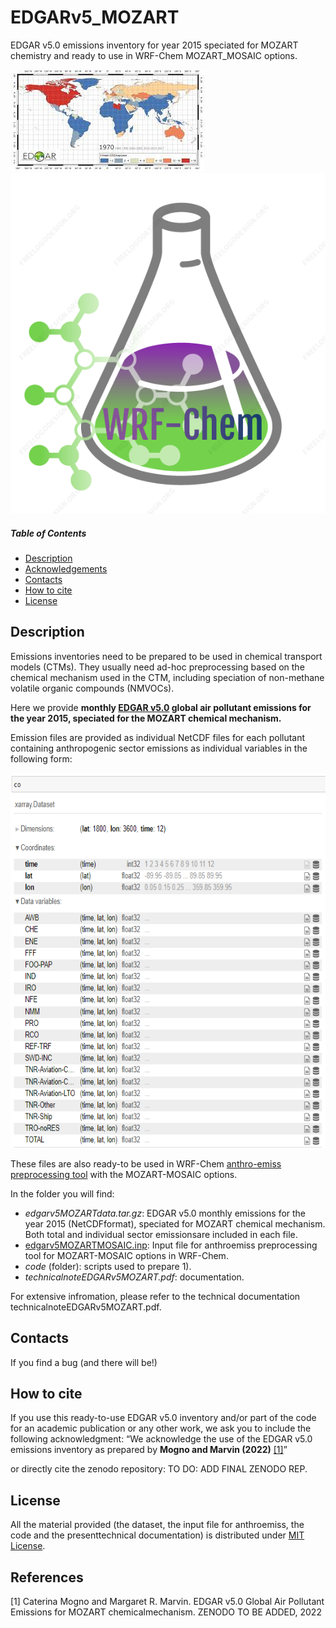 # EDGARv5_MOZART
EDGAR v5.0 emissions inventory for year 2015 speciated for MOZART chemistry and ready to use in WRF-Chem MOZART_MOSAIC options.

![header_image](/images/edgar.jpg) ![header_image2](/images/wrfchem_logo.png) 

##### Table of Contents  
* [Description](#Description)  
* [Acknowledgements](#Acknowledgements)
* [Contacts](#Contacts)
* [How to cite](#How-to-cite)
* [License](#License)


    
<a name="Description"/>
<a name="Acknowledgements"/>
<a name="Contacts"/>
<a name="How-to-cite"/>
<a name="License"/>


## Description
Emissions inventories need to be prepared to be used in chemical transport models (CTMs). They usually need ad-hoc preprocessing based on the chemical mechanism used in the CTM, including speciation of non-methane volatile organic compounds (NMVOCs). 

Here we provide **monthly [EDGAR v5.0](https://edgar.jrc.ec.europa.eu/index.php/dataset_ap50) global  air  pollutant  emissions  for  the  year  2015,  speciated  for  the  MOZART  chemical  mechanism.** 

Emission files are provided as individual NetCDF files for each pollutant containing anthropogenic sector emissions as individual variables in the following form:
<p align="center">
<img src="/images/dataset_structure.PNG" width="600" height="600">
</p>

These files are also ready-to be used in WRF-Chem [anthro-emiss preprocessing  tool](https://www2.acom.ucar.edu/wrf-chem/wrf-chem-tools-community)  with the MOZART-MOSAIC options.

In the folder you will find:
* *edgarv5MOZARTdata.tar.gz*:  EDGAR  v5.0  monthly  emissions  for  the  year  2015  (NetCDFformat), speciated for MOZART chemical mechanism.  Both total and individual sector emissionsare included in each file.
* [edgarv5MOZARTMOSAIC.inp](/edgarv5.0_for_mozart/edgarv5MOZARTMOSAIC.inp):  Input file for anthroemiss preprocessing tool for MOZART-MOSAIC options in WRF-Chem.
* *code* (folder):  scripts used to prepare 1).  
* *technicalnoteEDGARv5MOZART.pdf*: documentation.


For extensive infromation, please refer to the technical documentation technicalnoteEDGARv5MOZART.pdf.


## Contacts
If you find a bug (and there will be!)

## How to cite
If you use this ready-to-use EDGAR v5.0 inventory and/or part of the code for an academic publication or any other work, we ask you to include the following acknowledgment: “We acknowledge the use of the EDGAR v5.0 emissions inventory as prepared by **Mogno and Marvin (2022)**  [[1]](#1)”

or directly cite the zenodo repository:
TO DO: ADD FINAL ZENODO REP.

## License
All  the  material  provided  (the  dataset,  the  input  file  for  anthroemiss,  the  code  and  the  presenttechnical documentation) is distributed under [MIT License](https://choosealicense.com/licenses/mit/).

## References
<a id="1">[1]</a>
 Caterina Mogno and Margaret R. Marvin. EDGAR v5.0 Global Air Pollutant Emissions for MOZART chemicalmechanism. ZENODO TO BE ADDED, 2022
